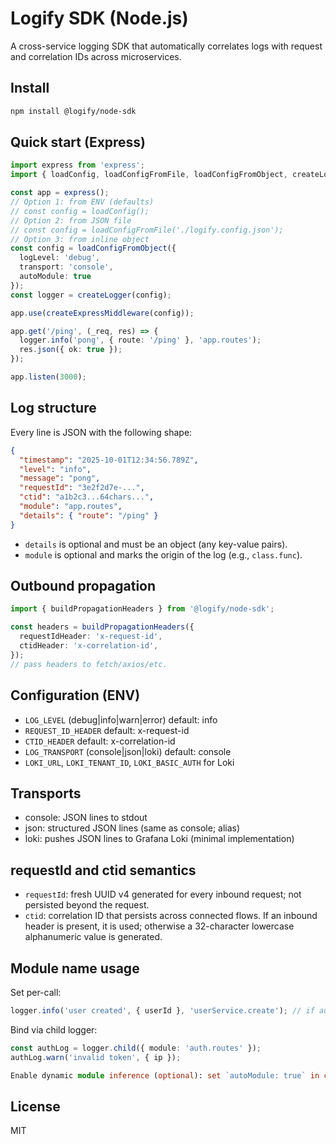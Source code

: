 # Logify SDK (Node.js)

A cross-service logging SDK that automatically correlates logs with request and correlation IDs across microservices.

## Install

```bash
npm install @logify/node-sdk
```

## Quick start (Express)

```ts
import express from 'express';
import { loadConfig, loadConfigFromFile, loadConfigFromObject, createLogger, createExpressMiddleware } from '@logify/node-sdk';

const app = express();
// Option 1: from ENV (defaults)
// const config = loadConfig();
// Option 2: from JSON file
// const config = loadConfigFromFile('./logify.config.json');
// Option 3: from inline object
const config = loadConfigFromObject({
  logLevel: 'debug',
  transport: 'console',
  autoModule: true
});
const logger = createLogger(config);

app.use(createExpressMiddleware(config));

app.get('/ping', (_req, res) => {
  logger.info('pong', { route: '/ping' }, 'app.routes');
  res.json({ ok: true });
});

app.listen(3000);
```

## Log structure

Every line is JSON with the following shape:

```json
{
  "timestamp": "2025-10-01T12:34:56.789Z",
  "level": "info",
  "message": "pong",
  "requestId": "3e2f2d7e-...",
  "ctid": "a1b2c3...64chars...",
  "module": "app.routes",
  "details": { "route": "/ping" }
}
```

- `details` is optional and must be an object (any key-value pairs).
- `module` is optional and marks the origin of the log (e.g., `class.func`).

## Outbound propagation

```ts
import { buildPropagationHeaders } from '@logify/node-sdk';

const headers = buildPropagationHeaders({
  requestIdHeader: 'x-request-id',
  ctidHeader: 'x-correlation-id',
});
// pass headers to fetch/axios/etc.
```

## Configuration (ENV)

- `LOG_LEVEL` (debug|info|warn|error) default: info
- `REQUEST_ID_HEADER` default: x-request-id
- `CTID_HEADER` default: x-correlation-id
- `LOG_TRANSPORT` (console|json|loki) default: console
- `LOKI_URL`, `LOKI_TENANT_ID`, `LOKI_BASIC_AUTH` for Loki

## Transports

- console: JSON lines to stdout
- json: structured JSON lines (same as console; alias)
- loki: pushes JSON lines to Grafana Loki (minimal implementation)

## requestId and ctid semantics

- `requestId`: fresh UUID v4 generated for every inbound request; not persisted beyond the request.
- `ctid`: correlation ID that persists across connected flows. If an inbound header is present, it is used; otherwise a 32-character lowercase alphanumeric value is generated.

## Module name usage

Set per-call:

```ts
logger.info('user created', { userId }, 'userService.create'); // if autoModule is set to true, then no need to write module specifically
```

Bind via child logger:

```ts
const authLog = logger.child({ module: 'auth.routes' });
authLog.warn('invalid token', { ip });

Enable dynamic module inference (optional): set `autoModule: true` in config (or env `LOG_AUTO_MODULE=true`). When no module is provided, the logger will attempt to infer `file.function` from the callsite.
```

## License

MIT

